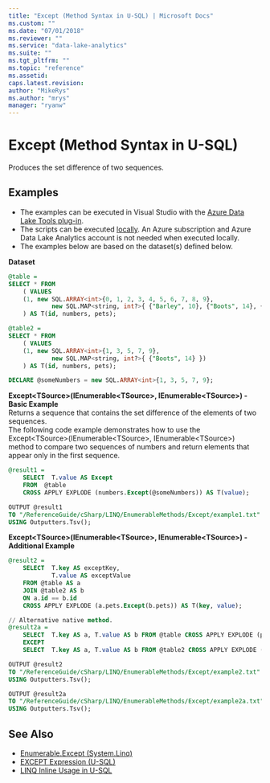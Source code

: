 ```yaml
---
title: "Except (Method Syntax in U-SQL) | Microsoft Docs"
ms.custom: ""
ms.date: "07/01/2018"
ms.reviewer: ""
ms.service: "data-lake-analytics"
ms.suite: ""
ms.tgt_pltfrm: ""
ms.topic: "reference"
ms.assetid: 
caps.latest.revision: 
author: "MikeRys"
ms.author: "mrys"
manager: "ryanw"
---
```


# Except (Method Syntax in U-SQL)
Produces the set difference of two sequences.

## Examples
- The examples can be executed in Visual Studio with the [Azure Data Lake Tools plug-in](https://www.microsoft.com/download/details.aspx?id=49504).  
- The scripts can be executed [locally](https://docs.microsoft.com/azure/data-lake-analytics/data-lake-analytics-data-lake-tools-get-started#run-u-sql-locally).  An Azure subscription and Azure Data Lake Analytics account is not needed when executed locally.
- The examples below are based on the dataset(s) defined below.
 
**Dataset**  
```sql
@table = 
SELECT * FROM 
    ( VALUES
    (1, new SQL.ARRAY<int>{0, 1, 2, 3, 4, 5, 6, 7, 8, 9}, 
            new SQL.MAP<string, int?>{ {"Barley", 10}, {"Boots", 14}, {"Whiskers", 6} })
    ) AS T(id, numbers, pets);

@table2 = 
SELECT * FROM 
    ( VALUES
    (1, new SQL.ARRAY<int>{1, 3, 5, 7, 9}, 
            new SQL.MAP<string, int?>{ {"Boots", 14} })
    ) AS T(id, numbers, pets);

DECLARE @someNumbers = new SQL.ARRAY<int>{1, 3, 5, 7, 9};
```

**Except\<TSource>(IEnumerable\<TSource>, IEnumerable\<TSource>) - Basic Example**  
Returns a sequence that contains the set difference of the elements of two sequences.  
The following code example demonstrates how to use the Except\<TSource>(IEnumerable\<TSource>, IEnumerable\<TSource>) method to compare two sequences of numbers and return elements that appear only in the first sequence.
```sql
@result1 =
    SELECT  T.value AS Except
    FROM  @table
    CROSS APPLY EXPLODE (numbers.Except(@someNumbers)) AS T(value);

OUTPUT @result1
TO "/ReferenceGuide/cSharp/LINQ/EnumerableMethods/Except/example1.txt"
USING Outputters.Tsv();
```

**Except\<TSource>(IEnumerable\<TSource>, IEnumerable\<TSource>) - Additional Example**  
```sql
@result2 =
    SELECT  T.key AS exceptKey,
            T.value AS exceptValue
    FROM @table AS a
    JOIN @table2 AS b
    ON a.id == b.id
    CROSS APPLY EXPLODE (a.pets.Except(b.pets)) AS T(key, value);

// Alternative native method.
@result2a =
    SELECT  T.key AS a, T.value AS b FROM @table CROSS APPLY EXPLODE (pets) AS T(key, value)
    EXCEPT
    SELECT  T.key AS a, T.value AS b FROM @table2 CROSS APPLY EXPLODE (pets) AS T(key, value);

OUTPUT @result2
TO "/ReferenceGuide/cSharp/LINQ/EnumerableMethods/Except/example2.txt"
USING Outputters.Tsv();

OUTPUT @result2a
TO "/ReferenceGuide/cSharp/LINQ/EnumerableMethods/Except/example2a.txt"
USING Outputters.Tsv();
```

## See Also
* [Enumerable.Except (System.Linq)](https://docs.microsoft.com/dotnet/api/system.linq.enumerable.except)
* [EXCEPT Expression (U-SQL)](except-expression-u-sql.md)
* [LINQ Inline Usage in U-SQL](linq-inline-usage-in-u-sql.md)